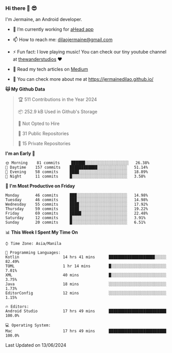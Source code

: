 ### Hi there 👋 😎
I'm Jermaine, an Android developer.

- 🔭 I’m currently working for [aHead app](https://www.ahead-app.com/)

- 📫 How to reach me: dilaojermaine@gmail.com

- ⚡ Fun fact: I love playing music! You can check our tiny youtube channel at [thewanderstudios](https://www.youtube.com/thewanderstudios) ♥️

- 📖 Read my tech articles on [Medium](https://jermainedilao.medium.com/)

- 👀 You can check more about me at https://jermainedilao.github.io/

<!--
**jermainedilao/jermainedilao** is a ✨ _special_ ✨ repository because its `README.md` (this file) appears on your GitHub profile.

Here are some ideas to get you started:

- 🔭 I’m currently working on ...
- 🌱 I’m currently learning ...
- 👯 I’m looking to collaborate on ...
- 🤔 I’m looking for help with ...
- 💬 Ask me about ...
- 📫 How to reach me: ...
- 😄 Pronouns: ...
- ⚡ Fun fact: ...
-->

<!--START_SECTION:waka-->
**🐱 My Github Data** 

> 🏆 511 Contributions in the Year 2024
 > 
> 📦 252.9 kB Used in Github's Storage 
 > 
> 🚫 Not Opted to Hire
 > 
> 📜 31 Public Repositories 
 > 
> 🔑 15 Private Repositories  
 > 
**I'm an Early 🐤** 

```text
🌞 Morning    81 commits     ██████░░░░░░░░░░░░░░░░░░░   26.38% 
🌆 Daytime    157 commits    ████████████░░░░░░░░░░░░░   51.14% 
🌃 Evening    58 commits     ████░░░░░░░░░░░░░░░░░░░░░   18.89% 
🌙 Night      11 commits     █░░░░░░░░░░░░░░░░░░░░░░░░   3.58%

```
📅 **I'm Most Productive on Friday** 

```text
Monday       46 commits     ███░░░░░░░░░░░░░░░░░░░░░░   14.98% 
Tuesday      46 commits     ███░░░░░░░░░░░░░░░░░░░░░░   14.98% 
Wednesday    55 commits     ████░░░░░░░░░░░░░░░░░░░░░   17.92% 
Thursday     59 commits     ████░░░░░░░░░░░░░░░░░░░░░   19.22% 
Friday       69 commits     █████░░░░░░░░░░░░░░░░░░░░   22.48% 
Saturday     12 commits     █░░░░░░░░░░░░░░░░░░░░░░░░   3.91% 
Sunday       20 commits     █░░░░░░░░░░░░░░░░░░░░░░░░   6.51%

```


📊 **This Week I Spent My Time On** 

```text
⌚︎ Time Zone: Asia/Manila

💬 Programming Languages: 
Kotlin                   14 hrs 41 mins      ████████████████████░░░░░   82.49% 
TOML                     1 hr 14 mins        █░░░░░░░░░░░░░░░░░░░░░░░░   7.01% 
XML                      40 mins             █░░░░░░░░░░░░░░░░░░░░░░░░   3.75% 
Java                     18 mins             ░░░░░░░░░░░░░░░░░░░░░░░░░   1.73% 
EditorConfig             12 mins             ░░░░░░░░░░░░░░░░░░░░░░░░░   1.15%

🔥 Editors: 
Android Studio           17 hrs 49 mins      █████████████████████████   100.0%

💻 Operating System: 
Mac                      17 hrs 49 mins      █████████████████████████   100.0%

```


 Last Updated on 13/06/2024
<!--END_SECTION:waka-->
